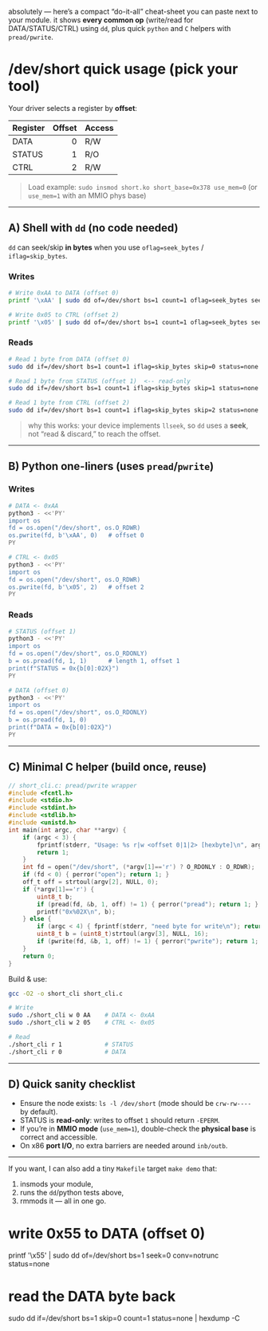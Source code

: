 absolutely — here’s a compact “do-it-all” cheat-sheet you can paste next to your module. it shows **every common op** (write/read for DATA/STATUS/CTRL) using `dd`, plus quick `python` and `C` helpers with `pread/pwrite`.

# /dev/short quick usage (pick your tool)

Your driver selects a register by **offset**:

| Register | Offset | Access |
| -------- | -----: | ------ |
| DATA     |      0 | R/W    |
| STATUS   |      1 | R/O    |
| CTRL     |      2 | R/W    |

> Load example:
> `sudo insmod short.ko short_base=0x378 use_mem=0`
> (or `use_mem=1` with an MMIO phys base)

---

## A) Shell with `dd` (no code needed)

`dd` can seek/skip **in bytes** when you use `oflag=seek_bytes` / `iflag=skip_bytes`.

### Writes

```bash
# Write 0xAA to DATA (offset 0)
printf '\xAA' | sudo dd of=/dev/short bs=1 count=1 oflag=seek_bytes seek=0 status=none

# Write 0x05 to CTRL (offset 2)
printf '\x05' | sudo dd of=/dev/short bs=1 count=1 oflag=seek_bytes seek=2 status=none
```

### Reads

```bash
# Read 1 byte from DATA (offset 0)
sudo dd if=/dev/short bs=1 count=1 iflag=skip_bytes skip=0 status=none | hexdump -C

# Read 1 byte from STATUS (offset 1)  <-- read-only
sudo dd if=/dev/short bs=1 count=1 iflag=skip_bytes skip=1 status=none | hexdump -C

# Read 1 byte from CTRL (offset 2)
sudo dd if=/dev/short bs=1 count=1 iflag=skip_bytes skip=2 status=none | hexdump -C
```

> why this works: your device implements `llseek`, so `dd` uses a **seek**, not “read & discard,” to reach the offset.

---

## B) Python one-liners (uses `pread`/`pwrite`)

### Writes

```bash
# DATA <- 0xAA
python3 - <<'PY'
import os
fd = os.open("/dev/short", os.O_RDWR)
os.pwrite(fd, b'\xAA', 0)   # offset 0
PY

# CTRL <- 0x05
python3 - <<'PY'
import os
fd = os.open("/dev/short", os.O_RDWR)
os.pwrite(fd, b'\x05', 2)   # offset 2
PY
```

### Reads

```bash
# STATUS (offset 1)
python3 - <<'PY'
import os
fd = os.open("/dev/short", os.O_RDONLY)
b = os.pread(fd, 1, 1)      # length 1, offset 1
print(f"STATUS = 0x{b[0]:02X}")
PY

# DATA (offset 0)
python3 - <<'PY'
import os
fd = os.open("/dev/short", os.O_RDONLY)
b = os.pread(fd, 1, 0)
print(f"DATA = 0x{b[0]:02X}")
PY
```

---

## C) Minimal C helper (build once, reuse)

```c
// short_cli.c: pread/pwrite wrapper
#include <fcntl.h>
#include <stdio.h>
#include <stdint.h>
#include <stdlib.h>
#include <unistd.h>
int main(int argc, char **argv) {
    if (argc < 3) {
        fprintf(stderr, "Usage: %s r|w <offset 0|1|2> [hexbyte]\n", argv[0]);
        return 1;
    }
    int fd = open("/dev/short", (*argv[1]=='r') ? O_RDONLY : O_RDWR);
    if (fd < 0) { perror("open"); return 1; }
    off_t off = strtoul(argv[2], NULL, 0);
    if (*argv[1]=='r') {
        uint8_t b;
        if (pread(fd, &b, 1, off) != 1) { perror("pread"); return 1; }
        printf("0x%02X\n", b);
    } else {
        if (argc < 4) { fprintf(stderr, "need byte for write\n"); return 1; }
        uint8_t b = (uint8_t)strtoul(argv[3], NULL, 16);
        if (pwrite(fd, &b, 1, off) != 1) { perror("pwrite"); return 1; }
    }
    return 0;
}
```

Build & use:

```bash
gcc -O2 -o short_cli short_cli.c

# Write
sudo ./short_cli w 0 AA    # DATA <- 0xAA
sudo ./short_cli w 2 05    # CTRL <- 0x05

# Read
./short_cli r 1            # STATUS
./short_cli r 0            # DATA
```

---

## D) Quick sanity checklist

* Ensure the node exists: `ls -l /dev/short` (mode should be `crw-rw----` by default).
* STATUS is **read-only**: writes to offset `1` should return `-EPERM`.
* If you’re in **MMIO mode** (`use_mem=1`), double-check the **physical base** is correct and accessible.
* On x86 **port I/O**, no extra barriers are needed around `inb/outb`.

---

If you want, I can also add a tiny `Makefile` target `make demo` that:

1. insmods your module,
2. runs the `dd`/python tests above,
3. rmmods it — all in one go.

# write 0x55 to DATA (offset 0)
printf '\x55' | sudo dd of=/dev/short bs=1 seek=0 conv=notrunc status=none

# read the DATA byte back
sudo dd if=/dev/short bs=1 skip=0 count=1 status=none | hexdump -C
